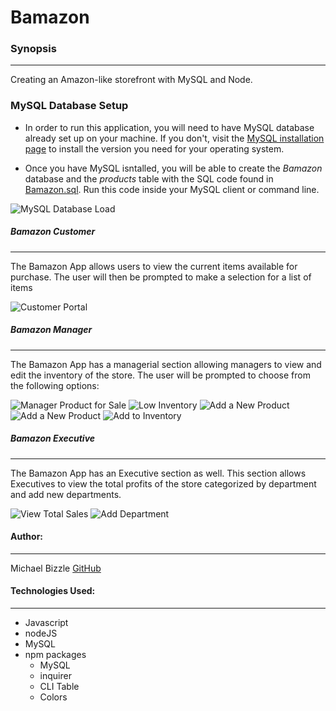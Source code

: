 # Bamazon

### Synopsis
***

Creating an Amazon-like storefront with MySQL and Node. 

### MySQL Database Setup

* In order to run this application, you will need to have MySQL database already set up on your machine. If you don't, visit the [MySQL installation page](https://dev.mysql.com/doc/refman/5.6/en/installing.html) to install the version you need for your operating system. 

* Once you have MySQL isntalled, you will be able to create the *Bamazon* database and the *products* table with the SQL code found in [Bamazon.sql](Bamazon.sql). Run this code inside your MySQL client or command line. 

![MySQL Database Load](img/sqlLoad.JPG)

##### Bamazon Customer
***

The Bamazon App allows users to view the current items available for purchase.  The user will then be prompted to make a selection for a list of items

![Customer Portal](img/customer.JPG)


##### Bamazon Manager
***
The Bamazon App has a managerial section allowing managers to view and edit the inventory of the store.  The user will be prompted to choose from the following options:

![Manager Product for Sale](img/mgrViewProd.JPG)
![Low Inventory](img/MgrLowInv.JPG)
![Add a New Product](img/mgrAddProd.JPG)
![Add a New Product](img/mgrAddNew.JPG)
![Add to Inventory](img/mgrAddInv.JPG)


##### Bamazon Executive
***
The Bamazon App has an Executive section as well.  This section allows Executives to view the total profits of the store categorized by department and add new departments.  


![View Total Sales](img/execSales.JPG)
![Add Department](img/execAddDept.JPG)


#### Author:
***
Michael Bizzle [GitHub](https://github.com/mbizzle1464)

#### Technologies Used:
***
* Javascript
* nodeJS
* MySQL
* npm packages
    * MySQL
    * inquirer
    * CLI Table
    * Colors